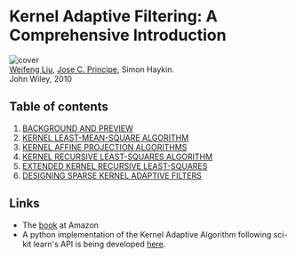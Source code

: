# Kernel Adaptive Filtering: A Comprehensive Introduction
![cover](./images/cover.png)  
[Weifeng Liu](http://cnel.ufl.edu/people/people.php?name=wfliu), [Jose C. Principe](http://cnel.ufl.edu/people/people.php?name=principe), Simon Haykin.  
John Wiley, 2010  

## Table of contents
1. [BACKGROUND AND PREVIEW](./samples/chapter1.pdf)  
2. [KERNEL LEAST-MEAN-SQUARE ALGORITHM](./ch2_codes)
3. [KERNEL AFFINE PROJECTION ALGORITHMS](./ch3_codes)
4. [KERNEL RECURSIVE LEAST-SQUARES ALGORITHM](./ch4_codes)
5. [EXTENDED KERNEL RECURSIVE LEAST-SQUARES](./ch5_codes)
6. [DESIGNING SPARSE KERNEL ADAPTIVE FILTERS](./ch6_codes)

## Links
* The [book](http://www.amazon.com/gp/product/0470447532?ie=UTF8&tag=weiswebsit-20&linkCode=as2&camp=1789&creative=390957&creativeASIN=0470447532) at Amazon
* A python implementation of the Kernel Adaptive Algorithm following sci-kit learn's API is being developed [here](https://github.com/EderSantana/adaptive_kernel_methods).
